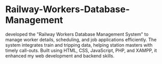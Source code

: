 # Railway-Workers-Database-Management
 developed the "Railway Workers Database Management System" to manage worker details, scheduling, and job applications efficiently. The system integrates train and tripping data, helping station masters with timely call-outs. Built using HTML, CSS, JavaScript, PHP, and XAMPP, it enhanced my web development and backend skills.

